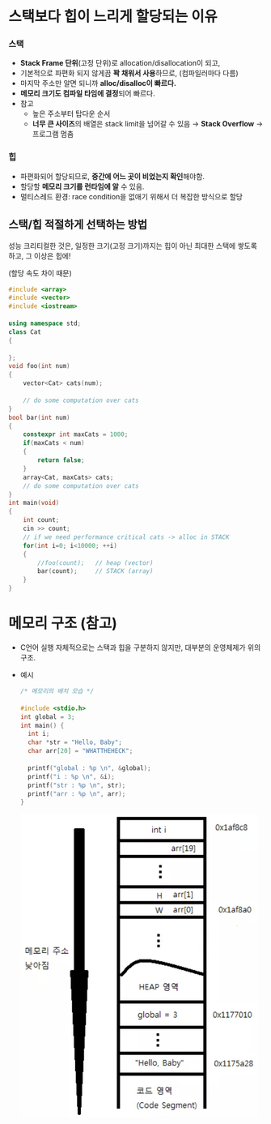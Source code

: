 # 스택보다 힙이 느리게 할당되는 이유

### 스택

- **Stack Frame 단위**(고정 단위)로 allocation/disallocation이 되고,
- 기본적으로 파편화 되지 않게끔 **꽉 채워서 사용**하므로, (컴파일러마다 다름)
- 마지막 주소만 알면 되니까 **alloc/disalloc이 빠르다.**
- **메모리 크기도 컴파일 타임에 결정**되어 빠르다.
- 참고
    - 높은 주소부터 탑다운 순서
    - **너무 큰 사이즈**의 배열은 stack limit을 넘어갈 수 있음 → **Stack Overflow** → 프로그램 멈춤

### 힙

- 파편화되어 할당되므로, **중간에 어느 곳이 비었는지 확인**해야함.
- 할당할 **메모리 크기를 런타임에 알** 수 있음.
- 멀티스레드 환경: race condition을 없애기 위해서 더 복잡한 방식으로 할당

## 스택/힙 적절하게 선택하는 방법

성능 크리티컬한 것은, 일정한 크기(고정 크기)까지는 힙이 아닌 최대한 스택에 쌓도록 하고, 그 이상은 힙에!

(할당 속도 차이 때문)

```cpp
#include <array>
#include <vector>
#include <iostream>

using namespace std;
class Cat
{

};
void foo(int num)
{
    vector<Cat> cats(num);

    // do some computation over cats
}
bool bar(int num)
{
    constexpr int maxCats = 1000;
    if(maxCats < num)
    {
        return false;
    }
    array<Cat, maxCats> cats;
    // do some computation over cats
}
int main(void)
{
    int count;
    cin >> count;
    // if we need performance critical cats -> alloc in STACK
    for(int i=0; i<10000; ++i)
    {
        //foo(count);   // heap (vector)
        bar(count);     // STACK (array)
    }
}
```

# 메모리 구조 (참고)

- C언어 실행 자체적으로는 스택과 힙을 구분하지 않지만, 대부분의 운영체제가 위의 구조.
- 예시
    
    ```cpp
    /* 메모리의 배치 모습 */
    
    #include <stdio.h>
    int global = 3;
    int main() {
      int i;
      char *str = "Hello, Baby";
      char arr[20] = "WHATTHEHECK";
    
      printf("global : %p \n", &global);
      printf("i : %p \n", &i);
      printf("str : %p \n", str);
      printf("arr : %p \n", arr);
    }
    ```
    
    ![alt text](image.png)